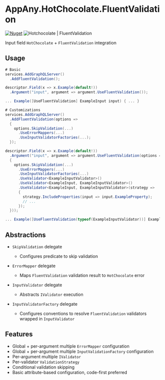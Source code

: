 # AppAny.HotChocolate.FluentValidation

[![Nuget](https://img.shields.io/nuget/v/AppAny.HotChocolate.FluentValidation.svg)](https://www.nuget.org/packages/AppAny.HotChocolate.FluentValidation) ![Hotchocolate | FluentValidation](https://github.com/appany/AppAny.HotChocolate.FluentValidation/workflows/Hotchocolate%20%7C%20FluentValidation/badge.svg)

Input field `HotChocolate` + `FluentValidation` integration

## Usage

```cs
# Basic
services.AddGraphQLServer()
  .AddFluentValidation();

descriptor.Field(x => x.Example(default!))
  .Argument("input", argument => argument.UseFluentValidation());

... Example([UseFluentValidation] ExampleInput input) { ... }

# Customizations
services.AddGraphQLServer()
  .AddFluentValidation(options =>
  {
    options.SkipValidation(...)
      .UseErrorMappers(...)
      .UseInputValidatorFactories(...);
  });

descriptor.Field(x => x.Example(default!))
  .Argument("input", argument => argument.UseFluentValidation(options =>
  {
    options.SkipValidation(...)
      .UseErrorMappers(...)
      .UseInputValidatorFactories(...)
      .UseValidator<ExampleInputValidator>()
      .UseValidator<ExampleInput, ExampleInputValidator>()
      .UseValidator<ExampleInput, ExampleInputValidator>(strategy =>
      {
        strategy.IncludeProperties(input => input.ExampleProperty);
        // ...
      });
  }));

... Example([UseFluentValidation(typeof(ExampleInputValidator))] ExampleInput input) { ... }
```

## Abstractions

- `SkipValidation` delegate
  - Configures predicate to skip validation

- `ErrorMapper` delegate
  - Maps `FluentValidation` validation result to `HotChocolate` error

- `InputValidator` delegate
  - Abstracts `IValidator` execution

- `InputValidatorFactory` delegate
  - Configures conventions to resolve `FluentValidation` validators wrapped in `InputValidator`

## Features

- Global + per-argument multiple `ErrorMapper` configuration
- Global + per-argument multiple `InputValidationFactory` configuration
- Per-argument multiple `IValidator`
- Per-validator `ValidationStrategy`
- Conditional validation skipping
- Basic attribute-based configuration, code-first preferred
